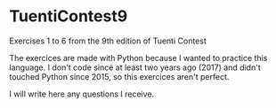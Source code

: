 # TuentiContest9
Exercises 1 to 6 from the 9th edition of Tuenti Contest

The exercices are made with Python because I wanted to practice this language.
I don't code since at least two years ago (2017) and didn't touched Python since 2015, so this exercices aren't perfect.

I will write here any questions I receive.
